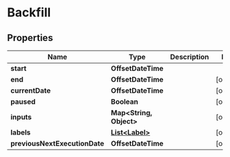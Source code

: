 

# Backfill


## Properties

| Name | Type | Description | Notes |
|------------ | ------------- | ------------- | -------------|
|**start** | **OffsetDateTime** |  |  |
|**end** | **OffsetDateTime** |  |  [optional] |
|**currentDate** | **OffsetDateTime** |  |  [optional] |
|**paused** | **Boolean** |  |  [optional] |
|**inputs** | **Map&lt;String, Object&gt;** |  |  [optional] |
|**labels** | [**List&lt;Label&gt;**](Label.md) |  |  [optional] |
|**previousNextExecutionDate** | **OffsetDateTime** |  |  [optional] |



